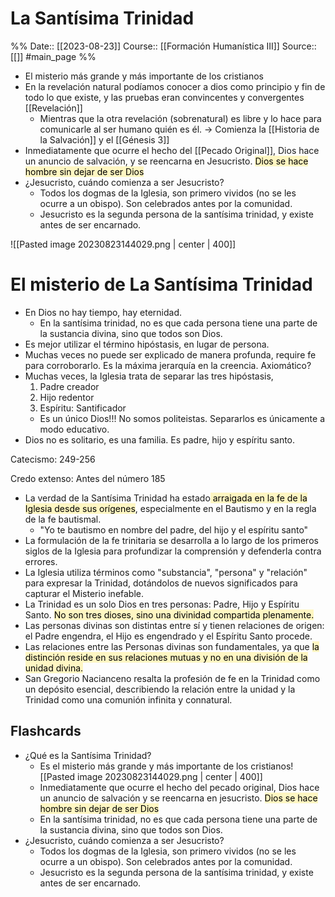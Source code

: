 # La Santísima Trinidad

%%
Date:: [[2023-08-23]]
Course:: [[Formación Humanística III]]
Source:: [[]] #main_page 
%%

- El misterio más grande y más importante de los cristianos
- En la revelación natural podíamos conocer a dios como principio y fin de todo lo que existe, y las pruebas eran convincentes y convergentes [[Revelación]]
	- Mientras que la otra revelación (sobrenatural) es libre y lo hace para comunicarle al ser humano quién es él. -> Comienza la [[Historia de la Salvación]] y el [[Génesis 3]]
- Inmediatamente que ocurre el hecho del [[Pecado Original]], Dios hace un anuncio de salvación, y se reencarna en Jesucristo. <mark style="background: #FFF3A3A6;">Dios se hace hombre sin dejar de ser Dios</mark>
- ¿Jesucristo, cuándo comienza a ser Jesucristo?
	- Todos los dogmas de la Iglesia, son primero vividos (no se les ocurre a un obispo). Son celebrados antes por la comunidad.
	- Jesucristo es la segunda persona de la santísima trinidad, y existe antes de ser encarnado. 

![[Pasted image 20230823144029.png | center | 400]]

# El misterio de La Santísima Trinidad
- En Dios no hay tiempo, hay eternidad.
	- En la santísima trinidad, no es que cada persona tiene una parte de la sustancia divina, sino que todos son Dios.
- Es mejor utilizar el término hipóstasis, en lugar de persona.
- Muchas veces no puede ser explicado de manera profunda, require fe para corroborarlo. Es la máxima jerarquía en la creencia. Axiomático?
- Muchas veces, la Iglesia trata de separar las tres hipóstasis,
	1. Padre creador
	2. Hijo redentor
	3. Espíritu: Santificador
	- Es un único Dios!!! No somos politeistas. Separarlos es únicamente a modo educativo.
- Dios no es solitario, es una familia. Es padre, hijo y espíritu santo.

Catecismo: 249-256

Credo extenso: Antes del número 185

- La verdad de la Santísima Trinidad ha estado<mark style="background: #FFF3A3A6;"> arraigada en la fe de la Iglesia desde sus orígenes</mark>, especialmente en el Bautismo y en la regla de la fe bautismal.
	- "Yo te bautismo en nombre del padre, del hijo y el espíritu santo"
- La formulación de la fe trinitaria se desarrolla a lo largo de los primeros siglos de la Iglesia para profundizar la comprensión y defenderla contra errores.
- La Iglesia utiliza términos como "substancia", "persona" y "relación" para expresar la Trinidad, dotándolos de nuevos significados para capturar el Misterio inefable.
- La Trinidad es un solo Dios en tres personas: Padre, Hijo y Espíritu Santo. <mark style="background: #FFF3A3A6;">No son tres dioses, sino una divinidad compartida plenamente.</mark>
- Las personas divinas son distintas entre sí y tienen relaciones de origen: el Padre engendra, el Hijo es engendrado y el Espíritu Santo procede.
- Las relaciones entre las Personas divinas son fundamentales, ya que <mark style="background: #FFF3A3A6;">la distinción reside en sus relaciones mutuas y no en una división de la unidad divina.</mark>
- San Gregorio Nacianceno resalta la profesión de fe en la Trinidad como un depósito esencial, describiendo la relación entre la unidad y la Trinidad como una comunión infinita y connatural.


## Flashcards
- ¿Qué es la Santísima Trinidad?
	- Es el misterio más grande y más importante de los cristianos![[Pasted image 20230823144029.png | center | 400]]
	- Inmediatamente que ocurre el hecho del pecado original, Dios hace un anuncio de salvación y se reencarna en jesucristo.  <mark style="background: #FFF3A3A6;">Dios se hace hombre sin dejar de ser Dios</mark>
	- En la santísima trinidad, no es que cada persona tiene una parte de la sustancia divina, sino que todos son Dios.
- ¿Jesucristo, cuándo comienza a ser Jesucristo?
	- Todos los dogmas de la Iglesia, son primero vividos (no se les ocurre a un obispo). Son celebrados antes por la comunidad.
	- Jesucristo es la segunda persona de la santísima trinidad, y existe antes de ser encarnado. 